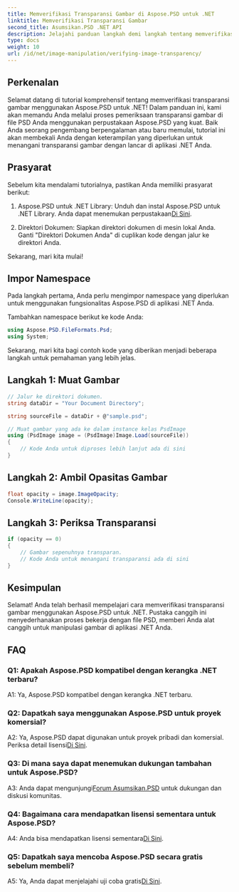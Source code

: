 ```yaml
---
title: Memverifikasi Transparansi Gambar di Aspose.PSD untuk .NET
linktitle: Memverifikasi Transparansi Gambar
second_title: Asumsikan.PSD .NET API
description: Jelajahi panduan langkah demi langkah tentang memverifikasi transparansi gambar di Aspose.PSD untuk .NET.
type: docs
weight: 10
url: /id/net/image-manipulation/verifying-image-transparency/
---
```

## Perkenalan

Selamat datang di tutorial komprehensif tentang memverifikasi transparansi gambar menggunakan Aspose.PSD untuk .NET! Dalam panduan ini, kami akan memandu Anda melalui proses pemeriksaan transparansi gambar di file PSD Anda menggunakan perpustakaan Aspose.PSD yang kuat. Baik Anda seorang pengembang berpengalaman atau baru memulai, tutorial ini akan membekali Anda dengan keterampilan yang diperlukan untuk menangani transparansi gambar dengan lancar di aplikasi .NET Anda.

## Prasyarat

Sebelum kita mendalami tutorialnya, pastikan Anda memiliki prasyarat berikut:

1.  Aspose.PSD untuk .NET Library: Unduh dan instal Aspose.PSD untuk .NET Library. Anda dapat menemukan perpustakaan[Di Sini](https://releases.aspose.com/psd/net/).

2. Direktori Dokumen: Siapkan direktori dokumen di mesin lokal Anda. Ganti "Direktori Dokumen Anda" di cuplikan kode dengan jalur ke direktori Anda.

Sekarang, mari kita mulai!

## Impor Namespace

Pada langkah pertama, Anda perlu mengimpor namespace yang diperlukan untuk menggunakan fungsionalitas Aspose.PSD di aplikasi .NET Anda.

Tambahkan namespace berikut ke kode Anda:

```csharp
using Aspose.PSD.FileFormats.Psd;
using System;
```

Sekarang, mari kita bagi contoh kode yang diberikan menjadi beberapa langkah untuk pemahaman yang lebih jelas.

## Langkah 1: Muat Gambar

```csharp
// Jalur ke direktori dokumen.
string dataDir = "Your Document Directory";

string sourceFile = dataDir + @"sample.psd";

// Muat gambar yang ada ke dalam instance kelas PsdImage
using (PsdImage image = (PsdImage)Image.Load(sourceFile))
{
    // Kode Anda untuk diproses lebih lanjut ada di sini
}
```

## Langkah 2: Ambil Opasitas Gambar

```csharp
float opacity = image.ImageOpacity;
Console.WriteLine(opacity);
```

## Langkah 3: Periksa Transparansi

```csharp
if (opacity == 0)
{
    // Gambar sepenuhnya transparan.
    // Kode Anda untuk menangani transparansi ada di sini
}
```

## Kesimpulan

Selamat! Anda telah berhasil mempelajari cara memverifikasi transparansi gambar menggunakan Aspose.PSD untuk .NET. Pustaka canggih ini menyederhanakan proses bekerja dengan file PSD, memberi Anda alat canggih untuk manipulasi gambar di aplikasi .NET Anda.

## FAQ

### Q1: Apakah Aspose.PSD kompatibel dengan kerangka .NET terbaru?

A1: Ya, Aspose.PSD kompatibel dengan kerangka .NET terbaru.

### Q2: Dapatkah saya menggunakan Aspose.PSD untuk proyek komersial?

 A2: Ya, Aspose.PSD dapat digunakan untuk proyek pribadi dan komersial. Periksa detail lisensi[Di Sini](https://purchase.aspose.com/buy).

### Q3: Di mana saya dapat menemukan dukungan tambahan untuk Aspose.PSD?

 A3: Anda dapat mengunjungi[Forum Asumsikan.PSD](https://forum.aspose.com/c/psd/34) untuk dukungan dan diskusi komunitas.

### Q4: Bagaimana cara mendapatkan lisensi sementara untuk Aspose.PSD?

 A4: Anda bisa mendapatkan lisensi sementara[Di Sini](https://purchase.aspose.com/temporary-license/).

### Q5: Dapatkah saya mencoba Aspose.PSD secara gratis sebelum membeli?

A5: Ya, Anda dapat menjelajahi uji coba gratis[Di Sini](https://releases.aspose.com/).